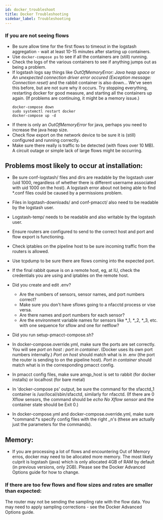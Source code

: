 ```yaml
---
id: docker_troubleshoot
title: Docker Troubleshooting
sidebar_label: Troubleshooting
---
```


### If you are not seeing flows 

- Be sure allow time for the first flows to timeout in the logstash aggregation - wait at least 10-15 minutes after starting up containers.
- Use `docker-compose ps` to see if all the containers are (still) running.
- Check the logs of the various containers to see if anything jumps out as being a problem.
- If logstash logs say things like *OutOfMemoryError: Java heap space* or *An unexpected connection driver error occured (Exception message: Connection reset)*  and the rabbit container is also down...  We've seen this before, but are not sure why it occurs. Try stopping everything, restarting docker for good measure, and starting all the containers up again. (If problems are continuing, it might be a memory issue.)
    ```
    docker-compose down
    sudo systemctl restart docker
    docker-compose up -d
    ```
- If there is only an *OutOfMemoryError* for java, perhaps you need to increase the java heap size.
- Check flow export on the network device to be sure it is (still) configured and running correctly.
- Make sure there really is traffic to be detected (with flows over 10 MB). A circuit outage or simple lack of large flows might be occurring.


## Problems most likely to occur at installation:

- Be sure conf-logstash/ files and dirs are readable by the logstash user (uid 1000, regardless of whether there is different username associated with uid 1000 on the host).  A logstash error about not being able to find *.conf files could be caused by a permissions problem.
- Files in logstash-downloads/ and conf-pmacct/ also need to be readable by the logstash user.
- Logstash-temp/ needs to be readable and also writable by the logstash user.

- Ensure routers are configured to send to the correct host and port and flow export is functioning.
- Check iptables on the pipeline host to be sure incoming traffic from the routers is allowed.
- Use tcpdump to be sure there are flows coming into the expected port.

- If the final rabbit queue is on a remote host, eg, at IU, check the credentials you are using and iptables on the remote host.

- Did you create and edit .env? 
    - Are the numbers of sensors, sensor names, and port numbers correct? 
    - Make sure you don't have sflows going to a nfacctd process or vise versa.
    - Are there names and port numbers for each sensor? 
    - Are the environment variable names for sensors like *_1, *_2, *_3, etc. with one sequence for sflow and one for netflow?
- Did you run setup-pmacct-compose.sh?
- In docker-compose.override.yml, make sure the ports are set correctly. You will see *port on host : port in container*. (Docker uses its own port numbers internally.) *Port on host* should match what is in .env (the port the router is sending to on the pipeline host). *Port in container* should match what is in the corresponding pmacct config.  
- In pmacct config files, make sure amqp_host is set to rabbit (for docker installs) or localhost (for bare metal)
- In 'docker-compose ps' output, be sure the command for the sfacctd_1 container is /usr/local/sbin/sfacctd, similarly for nfacctd.
      (If there are 0 Xflow sensors, the command should be *echo No Xflow sensor* and the container state should be Exit 0.)
- In docker-compose.yml and docker-compose.override.yml, make sure *command:*s specify config files with the right _n's (these are actually just the parameters for the commands).


## Memory:
- If you are processing a lot of flows and encountering Out of Memory erros, docker may need to be allocated more memory. The most likely culprit is logstash (java) which is only allocated 4GB of RAM by default (in previous versions, only 2GB). Please see the Docker Advanced Options guide for how to change.

### If there are too few flows and flow sizes and rates are smaller than expected:

The router may not be sending the sampling rate with the flow data.
You may need to apply sampling corrections - see the Docker Advanced Options guide.

